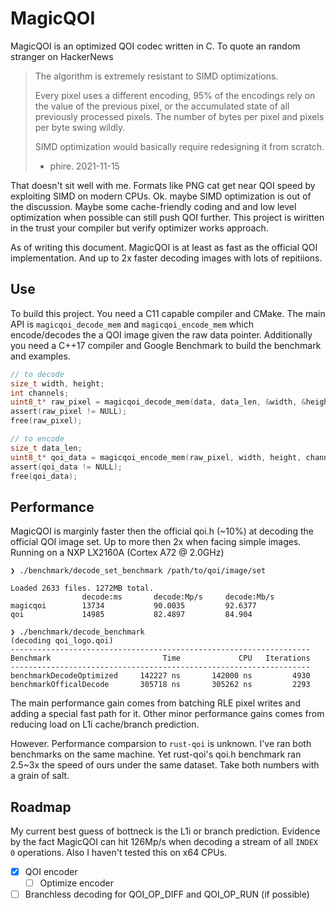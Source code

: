 # MagicQOI

MagicQOI is an optimized QOI codec written in C. To quote an random stranger on HackerNews

> The algorithm is extremely resistant to SIMD optimizations.
>
> Every pixel uses a different encoding, 95% of the encodings rely on the value of the previous pixel, or the accumulated state of all previously processed pixels. The number of bytes per pixel and pixels per byte swing wildly.
>
> SIMD optimization would basically require redesigning it from scratch. 
> - phire. 2021-11-15

That doesn't sit well with me. Formats like PNG cat get near QOI speed by exploiting SIMD on modern CPUs. Ok. maybe SIMD optimization is out of the discussion. Maybe some cache-friendly coding and and low level optimization when possible can still push QOI further. This project is wiritten in the trust your compiler but verify optimizer works approach.

As of writing this document. MagicQOI is at least as fast as the official QOI implementation. And up to 2x faster decoding images with lots of repitiions.

## Use

To build this project. You need a C11 capable compiler and CMake. The main API is `magicqoi_decode_mem` and `magicqoi_encode_mem` which encode/decodes the a QOI image given the raw data pointer. Additionally you need a C++17 compiler and Google Benchmark to build the benchmark and examples.

```c
// to decode
size_t width, height;
int channels;
uint8_t* raw_pixel = magicqoi_decode_mem(data, data_len, &width, &height, &channels);
assert(raw_pixel != NULL);
free(raw_pixel);

// to encode
size_t data_len;
uint8_t* qoi_data = magicqoi_encode_mem(raw_pixel, width, height, channels, &data_len);
assert(qoi_data != NULL);
free(qoi_data);
```

## Performance

MagicQOI is marginly faster then the official qoi.h (~10%) at decoding the official QOI image set. Up to more then 2x when facing simple images. Running on a NXP LX2160A (Cortex A72 @ 2.0GHz)

```
❯ ./benchmark/decode_set_benchmark /path/to/qoi/image/set

Loaded 2633 files. 1272MB total.
                decode:ms       decode:Mp/s     decode:Mb/s
magicqoi        13734           90.0035         92.6377
qoi             14985           82.4897         84.904

❯ ./benchmark/decode_benchmark
(decoding qoi_logo.qoi)
-------------------------------------------------------------------
Benchmark                         Time             CPU   Iterations
-------------------------------------------------------------------
benchmarkDecodeOptimized     142227 ns       142000 ns         4930
benchmarkOfficalDecode       305718 ns       305262 ns         2293
```

The main performance gain comes from batching RLE pixel writes and adding a special fast path for it. Other minor performance gains comes from reducing load on L1i cache/branch prediction.

However. Performance comparsion to `rust-qoi` is unknown. I've ran both benchmarks on the same machine. Yet rust-qoi's qoi.h benchmark ran 2.5~3x the speed of ours under the same dataset. Take both numbers with a grain of salt.

## Roadmap

My current best guess of bottneck is the L1i or branch prediction. Evidence by the fact MagicQOI can hit 126Mp/s when decoding a stream of all `INDEX 0` operations. Also I haven't tested this on x64 CPUs.

- [x] QOI encoder
  - [ ] Optimize encoder
- [ ] Branchless decoding for QOI_OP_DIFF and QOI_OP_RUN (if possible)